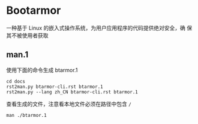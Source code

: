 # Bootarmor

一种基于 Linux 的嵌入式操作系统，为用户应用程序的代码提供绝对安全，确
保其不被使用者获取

## man.1

使用下面的命令生成 btarmor.1

    cd docs
    rst2man.py btarmor-cli.rst btarmor.1
    rst2man.py --lang zh_CN btarmor-cli.rst btarmor.1

查看生成的文件，注意看本地文件必须在路径中包含 `/`

    man ./btarmor.1
